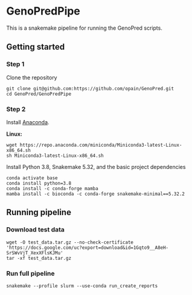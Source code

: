# GenoPredPipe

This is a snakemake pipeline for running the GenoPred scripts.

## Getting started

### Step 1

Clone the repository

```
git clone git@github.com:https://github.com/opain/GenoPred.git
cd GenoPred/GenoPredPipe
```

### Step 2

Install [Anaconda](https://conda.io/en/latest/miniconda.html).

**Linux:**
```
wget https://repo.anaconda.com/miniconda/Miniconda3-latest-Linux-x86_64.sh
sh Miniconda3-latest-Linux-x86_64.sh
```

Install Python 3.8, Snakemake 5.32, and the basic project dependencies

```
conda activate base
conda install python=3.8
conda install -c conda-forge mamba
mamba install -c bioconda -c conda-forge snakemake-minimal==5.32.2
```

## Running pipeline

### Download test data

```
wget -O test_data.tar.gz --no-check-certificate 'https://docs.google.com/uc?export=download&id=1Gqto9__A8eH-SrSWvVjT_XexXFlsKJMu'
tar -xf test_data.tar.gz
```
### Run full pipeline

```
snakemake --profile slurm --use-conda run_create_reports
```



